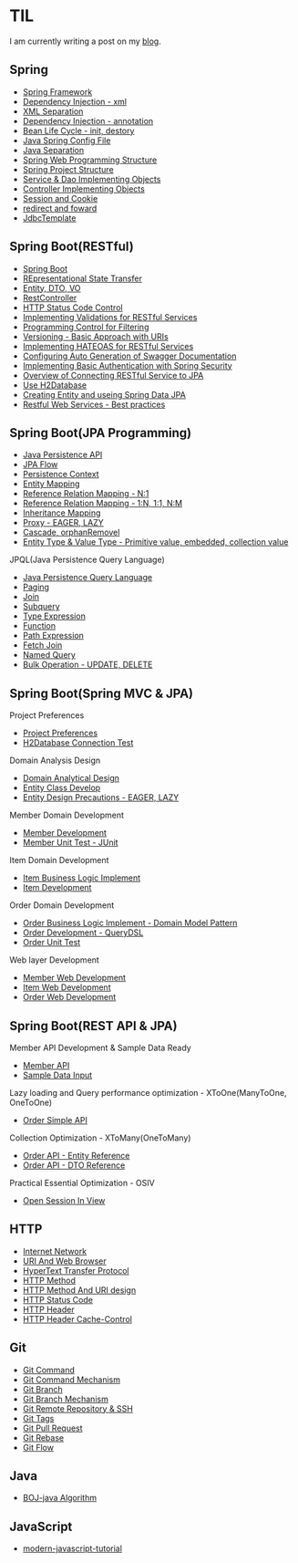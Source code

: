 
# TIL
I am currently writing a post on my <a href="https://everlasting-cello-2b6.notion.site/KyeongWoo-blog-f76f7a2af70c4d0a895071646565b85d">blog</a>.
## Spring  
* [Spring Framework](https://github.com/RyuKyeongWoo/TIL/blob/main/Spring/SpringFramework.md)
* [Dependency Injection - xml](https://github.com/RyuKyeongWoo/TIL/blob/main/Spring/DependencyInjection.md)
* [XML Separation](https://github.com/RyuKyeongWoo/TIL/blob/main/Spring/XMLSeparation.md)
* [Dependency Injection - annotation](https://github.com/RyuKyeongWoo/TIL/blob/main/Spring/DependencyInjection2.md)
* [Bean Life Cycle - init, destory](https://github.com/RyuKyeongWoo/TIL/blob/main/Spring/BeanLifeCycle.md) 
* [Java Spring Config File](https://github.com/RyuKyeongWoo/TIL/blob/main/Spring/JavaSpringConfig.md)  
* [Java Separation](https://github.com/RyuKyeongWoo/TIL/blob/main/Spring/JavaSeparation.md)
* [Spring Web Programming Structure](https://github.com/RyuKyeongWoo/TIL/blob/main/Spring/SpringWebProgrammingDesignModel.md)
* [Spring Project Structure](https://github.com/RyuKyeongWoo/TIL/blob/main/Spring/SpringArchitecture.md) 
* [Service & Dao Implementing Objects](https://github.com/RyuKyeongWoo/TIL/blob/main/Spring/Service%26Dao.md)
* [Controller Implementing Objects](https://github.com/RyuKyeongWoo/TIL/blob/main/Spring/Controller.md)
* [Session and Cookie](https://github.com/RyuKyeongWoo/TIL/blob/main/Spring/Session%26Cookie.md)
* [redirect and foward](https://github.com/RyuKyeongWoo/TIL/blob/main/Spring/redirect%26foward.md) 
* [JdbcTemplate](https://github.com/RyuKyeongWoo/TIL/blob/main/Spring/JdbcTemplate.md)  
     
## Spring Boot(RESTful)
* [Spring Boot](https://github.com/RyuKyeongWoo/TIL/blob/main/SpringBoot/SpringBoot.md) 
* [REpresentational State Transfer](https://github.com/RyuKyeongWoo/TIL/blob/main/SpringBoot/REST.md)  
* [Entity, DTO, VO](https://github.com/RyuKyeongWoo/TIL/blob/main/SpringBoot/Entity%2CDTO%2CVO.md)
* [RestController](https://github.com/RyuKyeongWoo/TIL/blob/main/SpringBoot/RestController.md)
* [HTTP Status Code Control](https://github.com/RyuKyeongWoo/TIL/blob/main/SpringBoot/StatusCode.md) 
* [Implementing Validations for RESTful Services](https://github.com/RyuKyeongWoo/TIL/blob/main/SpringBoot/Validations.md)
* [Programming Control for Filtering](https://github.com/RyuKyeongWoo/TIL/blob/main/SpringBoot/Filtering.md)
* [Versioning - Basic Approach with URIs](https://github.com/RyuKyeongWoo/TIL/blob/main/SpringBoot/Versioning.md)
* [Implementing HATEOAS for RESTful Services](https://github.com/RyuKyeongWoo/TIL/blob/main/SpringBoot/HATEOAS.md)
* [Configuring Auto Generation of Swagger Documentation](https://github.com/RyuKyeongWoo/TIL/blob/main/SpringBoot/Swagger.md)
* [Implementing Basic Authentication with Spring Security](https://github.com/RyuKyeongWoo/TIL/blob/main/SpringBoot/Security.md)
* [Overview of Connecting RESTful Service to JPA](https://github.com/RyuKyeongWoo/TIL/blob/main/SpringBoot/JavaPersistenceAPI.md)
* [Use H2Database](https://github.com/RyuKyeongWoo/TIL/blob/main/SpringBoot/H2Database.md)
* [Creating Entity and useing Spring Data JPA](https://github.com/RyuKyeongWoo/TIL/blob/main/SpringBoot/SpringDataJPA.md) 
* [Restful Web Services - Best practices](https://github.com/RyuKyeongWoo/TIL/blob/main/SpringBoot/BestPractices.md)   

## Spring Boot(JPA Programming)
* [Java Persistence API](https://github.com/RyuKyeongWoo/TIL/blob/main/SpringBootJPA/JavaPersistenceAPI.md) 
* [JPA Flow](https://github.com/RyuKyeongWoo/TIL/blob/main/SpringBootJPA/HelloJPA.md)
* [Persistence Context](https://github.com/RyuKyeongWoo/TIL/blob/main/SpringBootJPA/PersistenceContext.md)
* [Entity Mapping](https://github.com/RyuKyeongWoo/TIL/blob/main/SpringBootJPA/EntityMapping.md)
* [Reference Relation Mapping - N:1](https://github.com/RyuKyeongWoo/TIL/blob/main/SpringBootJPA/ManyToOne.md)
* [Reference Relation Mapping - 1:N, 1:1, N:M](https://github.com/RyuKyeongWoo/TIL/blob/main/SpringBootJPA/Multiplicity.md)
* [Inheritance Mapping](https://github.com/RyuKyeongWoo/TIL/blob/main/SpringBootJPA/Inheritance.md)
* [Proxy - EAGER, LAZY](https://github.com/RyuKyeongWoo/TIL/blob/main/SpringBootJPA/Proxy.md)
* [Cascade, orphanRemovel](https://github.com/RyuKyeongWoo/TIL/blob/main/SpringBootJPA/Cascade_OrphanRemovel.md)
* [Entity Type & Value Type - Primitive value, embedded, collection value](https://github.com/RyuKyeongWoo/TIL/blob/main/SpringBootJPA/ValueType.md)

JPQL(Java Persistence Query Language) 
* [Java Persistence Query Language](https://github.com/RyuKyeongWoo/TIL/blob/main/SpringBootJPA/JPQL.md)
* [Paging](https://github.com/RyuKyeongWoo/TIL/blob/main/SpringBootJPA/Paging.md)
* [Join](https://github.com/RyuKyeongWoo/TIL/blob/main/SpringBootJPA/Join.md)
* [Subquery](https://github.com/RyuKyeongWoo/TIL/blob/main/SpringBootJPA/Subquery.md)
* [Type Expression](https://github.com/RyuKyeongWoo/TIL/blob/main/SpringBootJPA/JPQLExpression.md)
* [Function](https://github.com/RyuKyeongWoo/TIL/blob/main/SpringBootJPA/JPQLFunction.md)
* [Path Expression](https://github.com/RyuKyeongWoo/TIL/blob/main/SpringBootJPA/PathExpression.md)
* [Fetch Join](https://github.com/RyuKyeongWoo/TIL/blob/main/SpringBootJPA/FetchJoin.md)
* [Named Query](https://github.com/RyuKyeongWoo/TIL/blob/main/SpringBootJPA/NamedQuery.md)
* [Bulk Operation - UPDATE, DELETE](https://github.com/RyuKyeongWoo/TIL/blob/main/SpringBootJPA/BulkOperation.md)

## Spring Boot(Spring MVC & JPA)
Project Preferences
* [Project Preferences](https://github.com/RyuKyeongWoo/TIL/blob/main/SpringBootJPA1/ProjectPreferences.md)
* [H2Database Connection Test](https://github.com/RyuKyeongWoo/TIL/blob/main/SpringBootJPA1/ConnectionTest.md)

Domain Analysis Design
* [Domain Analytical Design](https://github.com/RyuKyeongWoo/TIL/blob/main/SpringBootJPA1/DomainAnalyticalDesign.md)
* [Entity Class Develop](https://github.com/RyuKyeongWoo/TIL/blob/main/SpringBootJPA1/EntityClassDevelop.md)
* [Entity Design Precautions - EAGER, LAZY](https://github.com/RyuKyeongWoo/TIL/blob/main/SpringBootJPA1/EntityDesignPrecautions.md)

Member Domain Development
* [Member Development](https://github.com/RyuKyeongWoo/TIL/blob/main/SpringBootJPA1/MemberDevelopment.md)
* [Member Unit Test - JUnit](https://github.com/RyuKyeongWoo/TIL/blob/main/SpringBootJPA1/MemberUnitTest.md)

Item Domain Development
* [Item Business Logic Implement](https://github.com/RyuKyeongWoo/TIL/blob/main/SpringBootJPA1/ItemBusinessLogic.md)
* [Item Development](https://github.com/RyuKyeongWoo/TIL/blob/main/SpringBootJPA1/ItemDomainDevelopment.md)

Order Domain Development
* [Order Business Logic Implement - Domain Model Pattern](https://github.com/RyuKyeongWoo/TIL/blob/main/SpringBootJPA1/OrderBusinessLogic.md)
* [Order Development - QueryDSL](https://github.com/RyuKyeongWoo/TIL/blob/main/SpringBootJPA1/OrderDevelopment.md)
* [Order Unit Test](https://github.com/RyuKyeongWoo/TIL/blob/main/SpringBootJPA1/OrderUnitTest.md)

Web layer Development
* [Member Web Development](https://github.com/RyuKyeongWoo/TIL/blob/main/SpringBootJPA1/MemberWebDevelopment.md)
* [Item Web Development](https://github.com/RyuKyeongWoo/TIL/blob/main/SpringBootJPA1/ItemWebDevelopment.md)
* [Order Web Development](https://github.com/RyuKyeongWoo/TIL/blob/main/SpringBootJPA1/OrderWebDevelopment.md) 

## Spring Boot(REST API & JPA) 
Member API Development & Sample Data Ready
* [Member API](https://github.com/RyuKyeongWoo/TIL/blob/main/SpringBootJPA2/MemberAPI.md)
* [Sample Data Input](https://github.com/RyuKyeongWoo/TIL/blob/main/SpringBootJPA2/SampleDataInput.md)

Lazy loading and Query performance optimization - XToOne(ManyToOne, OneToOne)
* [Order Simple API](https://github.com/RyuKyeongWoo/TIL/blob/main/SpringBootJPA2/QueryPerformanceOptimization.md)

Collection Optimization - XToMany(OneToMany)
* [Order API - Entity Reference](https://github.com/RyuKyeongWoo/TIL/blob/main/SpringBootJPA2/CollectionOptimization.md)
* [Order API - DTO Reference](https://github.com/RyuKyeongWoo/TIL/blob/main/SpringBootJPA2/CollectionOptimization2.md)

Practical Essential Optimization - OSIV
* [Open Session In View](https://github.com/RyuKyeongWoo/TIL/blob/main/SpringBootJPA2/OpenSessionInView.md)

## HTTP
* [Internet Network](https://github.com/RyuKyeongWoo/TIL/blob/main/HTTP/InternetNetwork.md)
* [URI And Web Browser](https://github.com/RyuKyeongWoo/TIL/blob/main/HTTP/URIAndWebBrowser.md)
* [HyperText Transfer Protocol](https://github.com/RyuKyeongWoo/TIL/blob/main/HTTP/HTTP.md) 
* [HTTP Method](https://github.com/RyuKyeongWoo/TIL/blob/main/HTTP/HTTPMethod.md) 
* [HTTP Method And URI design](https://github.com/RyuKyeongWoo/TIL/blob/main/HTTP/UseHTTPMethod.md)
* [HTTP Status Code](https://github.com/RyuKyeongWoo/TIL/blob/main/HTTP/HTTPStateCode.md) 
* [HTTP Header](https://github.com/RyuKyeongWoo/TIL/blob/main/HTTP/HTTPHeader-Normal.md)
* [HTTP Header Cache-Control](https://github.com/RyuKyeongWoo/TIL/blob/main/HTTP/HTTPHeader-Cache.md)

## Git
* [Git Command](https://github.com/RyuKyeongWoo/TIL/blob/main/Git/git.md)
* [Git Command Mechanism](https://github.com/RyuKyeongWoo/TIL/blob/main/Git/gitCommandMechanism.md)
* [Git Branch](https://github.com/RyuKyeongWoo/TIL/blob/main/Git/gitBranch.md)
* [Git Branch Mechanism](https://github.com/RyuKyeongWoo/TIL/blob/main/Git/gitBranchMechanism.md)
* [Git Remote Repository & SSH](https://github.com/RyuKyeongWoo/TIL/blob/main/Git/gitRemoteRepository.md)
* [Git Tags](https://github.com/RyuKyeongWoo/TIL/blob/main/Git/gitTags.md)
* [Git Pull Request](https://github.com/RyuKyeongWoo/TIL/blob/main/Git/gitPullRequest.md)
* [Git Rebase](https://github.com/RyuKyeongWoo/TIL/blob/main/Git/gitRebase.md)
* [Git Flow](https://github.com/RyuKyeongWoo/TIL/blob/main/Git/gitFlow.md)

## Java
* [BOJ-java Algorithm](https://github.com/RyuKyeongWoo/BOJ-java)

## JavaScript
* [modern-javascript-tutorial](https://github.com/Conquering-js) 
